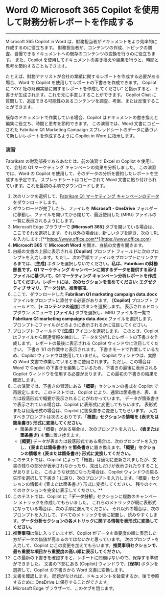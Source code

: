 # Word の Microsoft 365 Copilot を使用して財務分析レポートを作成する
---
Microsoft 365 Copilot in Word は、財務担当者がドキュメントをより効率的に作成するのに役立ちます。 財務担当者が、コンテンツの作成、トピックの調査、自慢できるドキュメントへの既存のコンテンツの変換を行うのに役立ちます。 また、Copilot を使用してドキュメントの書き換えや編集を行うと、時間と思考を節約することもできます。

たとえば、財務アナリストが会社の業績に関するレポートを作成する必要がある場合、Word で Copilot を使用してレポートの下書きを作成できます。 Copilot に "XYZ 社の財務実績に関するレポートを作成してください" と指示すると、下書きが生成されます。これを元に手直しすることができます。 Copilot Chat に質問して、追加できる可能性のあるコンテンツを調査、考案、または反復することができます。

既存のドキュメントで作業している場合、Copilot はドキュメントの書き換えと編集に役立ち、時間と思考を節約できます。 この演習では、Word 文書にコピーされた Fabrikam Q1 Marketing Campaign スプレッドシートのデータに基づいて新しいレポートを作成するように Copilot in Word に指示します。

### 演習

Fabrikam の財務部長であるあなたは、前の演習で Excel の Copilot を使用して、会社の Q1 マーケティング キャンペーンの効果を分析しました。 この演習では、Word の Copilot を使用して、そのデータの分析を要約したレポートを生成する予定です。 スプレッドシートはコピーされて Word 文書に貼り付けられています。これを最初の手順でダウンロードします。

1. 次のリンクを選択して、[Fabrikam Q1 マーケティング キャンペーンのデータ](https://go.microsoft.com/fwlink/?linkid=2268926)をダウンロードします。
1. ダウンロードが完了したら、ファイルを **Microsoft - OneDrive** フォルダーに移動し、ファイルを開いてから閉じて、最近使用した (MRU) ファイルの一覧に表示されるようにします。
1. Microsoft Edge ブラウザーで **[Microsoft 365]** タブを開いている場合は、ここでそれを選択します。それ以外の場合は、新しいタブを開き、次の URL を入力します: [**https://www.office.com**](https://www.office.com)
1. **Microsoft 365** で **Microsoft Word** を開き、白紙の文書を開きます。
1. 白紙の文書の上部に表示される **[Copilot]** プロンプト フィールドに次のプロンプトを入力します。ただし、次の手順でファイルをプロンプトにリンクするまでは、**[生成]** ボタンを選択しないでください。**私は、Fabrikam の財務部長です。Q1 マーケティング キャンペーンに関するデータを提供する添付ファイルに基づいて、Q1 マーケティング キャンペーン分析レポートを作成してください。レポートには、次のセクションを含めてください: エグゼクティブ サマリ、データ分析、推奨事項**。
1. ここで、ダウンロードした **Fabrikam Q1 marketing campaign data.docx** ファイルをプロンプトに添付する必要があります。 **[Copilot]** プロンプト フィールドで、**[+ コンテンツの追加]** ボタンを選択します。 表示されるドロップダウン メニューで **[ファイル]** タブを選択し、MRU ファイルの一覧で **Fabrikam Q1 marketing campaigns data.docx** ファイルを選択します。 プロンプトにファイルがどのように表示されるかに注目してください。
1. プロンプト フィールドで **[生成]** アイコンを選択します。 このとき、Copilot はファイルから関連情報を抽出し、データを分析したレポートの下書きを作成します。 レポートの最後に表示される Copilot ウィンドウに注目してください。 下書き 1/1 の作業中と表示されます。 下書きモードで作業しているため、Copilot ウィンドウは使用していません。 Copilot ウィンドウは、実際の Word 文書で作業しているときに使用されます。 ただし、この場合は Word で Copilot の下書きを編集しているため、下書きの最後に表示される Copilot ウィンドウを使用する必要があります。 この最初の下書きの結果を確認します。 
1. この演習では、下書きの冒頭にある「**概要**」セクションの書式を Copilot で再設定します。 このテストでは、Copilot により、通常は箇条書き、表、または段落形式で概要が表示されることがわかっています。 データが箇条書きで表示されている場合は、Copilot に表形式に変更してもらいます。 表形式または段落形式の場合は、Copilot に箇条書きに変更してもらいます。 入力すべきプロンプトは次のとおりです。**「概要」セクションの情報を {表または箇条書き} 形式に変換してください。** 
    - 箇条書きに「概要」がある場合は、次のプロンプトを入力し、**{表または箇条書き}** を**表**に置き換えます。 
    - **[概要]** データが表または段落形式である場合は、次のプロンプトを入力し、**{表または箇条書き}** を**箇条書き**に置き換えます。**「概要」セクションの情報を {表または箇条書き} 形式に変換してください。**
1. このテストでは、Copilot によって「概要」は適切に更新されましたが、文書の残りの部分が表示されなかったり、見出しだけが表示されたりすることがありました。 このような状況になった場合は、Copilot ウィンドウの戻る矢印を選択して下書き 1 に戻り、次のプロンプトを入力します。「概要」セクションの情報を {表または箇条書き} 形式に変換してください。 残りのすべてのセクションを完全に表示してください。**
1. このテストでは、Copilot に「**データ分析**」セクションに複数のキャンペーン メトリックを作成してもらいました。 これらのメトリックが既に表形式になっている場合は、次の手順に進んでください。 それ以外の場合は、次のプロンプトを入力して、すべてのメトリックを表に配置し、読みやすくします。**データ分析セクションの各メトリックに関する情報を表形式に変換してください。**
1. **推奨事項**は気に入っていますが、Copilot がデータを重要度の順に表示した方がデータの価値が高まるのではないかと思っています。 次のプロンプトを入力して、Copilot にこの変更を加えてもらいます。**推奨事項セクションで、最も重要な項目から重要度の高い順に表示してください**。
1. この最新の下書きを確認すると、レポートに問題はないので、保存する準備ができました。 文書の下部にある [Copilot] ウィンドウで、**[保存]** ボタンを選択して、Copilot の下書きから Word 文書に変換します。
1. 文書を確認します。 問題がなければ、ドキュメントを破棄するか、後で参照するために OneDrive に保存することができます。
1. Microsoft Edge ブラウザーで、このタブを閉じます。
